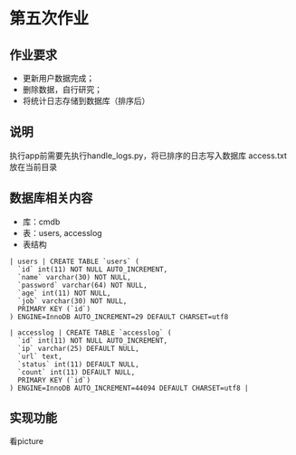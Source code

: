 # 第五次作业

## 作业要求
- 更新用户数据完成；
- 删除数据，自行研究；
- 将统计日志存储到数据库（排序后）

## 说明

执行app前需要先执行handle_logs.py，将已排序的日志写入数据库
access.txt放在当前目录

## 数据库相关内容
- 库：cmdb
- 表：users, accesslog
- 表结构

```
| users | CREATE TABLE `users` (
  `id` int(11) NOT NULL AUTO_INCREMENT,
  `name` varchar(30) NOT NULL,
  `password` varchar(64) NOT NULL,
  `age` int(11) NOT NULL,
  `job` varchar(30) NOT NULL,
  PRIMARY KEY (`id`)
) ENGINE=InnoDB AUTO_INCREMENT=29 DEFAULT CHARSET=utf8

| accesslog | CREATE TABLE `accesslog` (
  `id` int(11) NOT NULL AUTO_INCREMENT,
  `ip` varchar(25) DEFAULT NULL,
  `url` text,
  `status` int(11) DEFAULT NULL,
  `count` int(11) DEFAULT NULL,
  PRIMARY KEY (`id`)
) ENGINE=InnoDB AUTO_INCREMENT=44094 DEFAULT CHARSET=utf8 |
```


## 实现功能

看picture